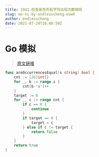 ```yaml
---
title: 1941.检查是否所有字符出现次数相同
slug: mo-ni-by-endlesscheng-euwh
author: endlesscheng
date: 2021-07-24T16:06:59Z
---
```

# Go 模拟
 
> [原文链接](https://leetcode.cn/problems/check-if-all-characters-have-equal-number-of-occurrences/solution/mo-ni-by-endlesscheng-euwh)
```go
func areOccurrencesEqual(s string) bool {
	cnt := [26]int{}
	for _, b := range s {
		cnt[b-'a']++
	}
	target := 0
	for _, c := range cnt {
		if c == 0 {
			continue
		}
		if target == 0 {
			target = c
		} else if c != target {
			return false
		}
	}
	return true
}
```
